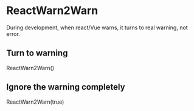 # ReactWarn2Warn
 
During development, when react/Vue warns, it turns to real warning, not error.

## Turn to warning

ReactWarn2Warn()

## Ignore the warning completely

ReactWarn2Warn(true)
